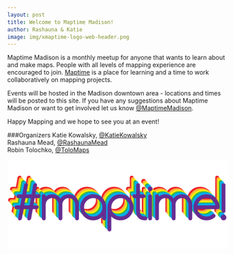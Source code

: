 ```yaml
---
layout: post
title: Welcome to Maptime Madison!
author: Rashauna & Katie
image: img/xmaptime-logo-web-header.png
---
```

Maptime Madison is a monthly meetup for anyone that wants to learn about and make maps. People with all levels of mapping experience are encouraged to join. [Maptime](http://www.maptime.io/) is a place for learning and a time to work collaboratively on mapping projects. 

Events will be hosted in the Madison downtown area - locations and times will be posted to this site.  If you have any suggestions about Maptime Madison or want to get involved let us know [@MaptimeMadison](https://twitter.com/MaptimeMadison).

Happy Mapping and we hope to see you at an event!

###Organizers
Katie Kowalsky, [@KatieKowalsky](https://twitter.com/KatieKowalsky)<br>
Rashauna Mead, [@RashaunaMead](https://twitter.com/RashaunaMead)<br>
Robin Tolochko, [@ToloMaps](https://twitter.com/ToloMaps)

![maptime logo](img/xmaptime-logo-web-header.png)